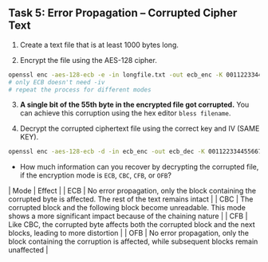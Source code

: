 ## Task 5: Error Propagation – Corrupted Cipher Text

1.	Create a text file that is at least 1000 bytes long.

2.	Encrypt the file using the AES-128 cipher.
```bash
openssl enc -aes-128-ecb -e -in longfile.txt -out ecb_enc -K 00112233445566778899aabbccddeeff
# only ECB doesn't need -iv
# repeat the process for different modes
```

3.	**A single bit of the 55th byte in the encrypted file got corrupted.** You can achieve this corruption using the hex editor `bless filename`.

4.	Decrypt the corrupted ciphertext file using the correct key and IV (SAME KEY).
```bash
openssl enc -aes-128-ecb -d -in ecb_enc -out ecb_dec -K 00112233445566778899aabbccddeeff
```

- How much information can you recover by decrypting the corrupted file, if the encryption mode is `ECB`, `CBC`, `CFB`, or `OFB`?

| Mode | Effect |
| ECB | No error propagation, only the block containing the corrupted byte is affected. The rest of the text remains intact |
| CBC | The corrupted block and the following block become unreadable. This mode shows a more significant impact because of the chaining nature |
| CFB | Like CBC, the corrupted byte affects both the corrupted block and the next blocks, leading to more distortion |
| OFB | No error propagation, only the block containing the corruption is affected, while subsequent blocks remain unaffected |
